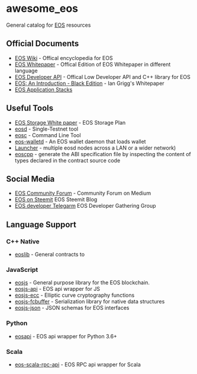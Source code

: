 # awesome_eos
General catalog for [EOS](https://github.com/EOSIO/eos) resources


## Official Documents
- [EOS Wiki](https://github.com/EOSIO/eos/wiki) - Offical encyclopedia for EOS
- [EOS Whitepaper](https://github.com/EOSIO/Documentation) - Offical Edition of EOS Whitepaper in different language
- [EOS Developer API](https://eosio.github.io/eos/) - Offical Low Developer API and C++ library for EOS 
- [EOS: An Introduction - Black Edition](http://iang.org/papers/EOS_An_Introduction-BLACK-EDITION.pdf) - Ian Grigg's Whitepaper 
- [EOS Application Stacks](https://steemit.com/eos/@eosio/introducing-eos-io-application-stack)

## Useful Tools 
- [EOS Storage White paper](https://github.com/EOSIO/Documentation/raw/master/EOS.IO%20Storage.pdf) - EOS Storage Plan
- [eosd](https://github.com/eosio/eos/wiki/Programs-&-Tools#eosd) - Single-Testnet tool 
- [eosc](https://github.com/eosio/eos/wiki/Programs-&-Tools#eosc) - Command Line Tool 
- [eos-walletd](https://github.com/eosio/eos/wiki/Programs-&-Tools#eos-walletd) - An EOS wallet daemon that loads wallet 
- [Launcher](https://github.com/eosio/eos/wiki/Programs-&-Tools#launcher) - multiple eosd nodes across a LAN or a wider network)
- [eoscpp](https://github.com/eosio/eos/wiki/Programs-&-Tools#eoscpp) - generate the ABI specification file by inspecting the content of types declared in the contract source code



## Social Media
- [EOS Community Forum](https://medium.com/@eosforumorg) - Community Forum on Medium
- [EOS on Steemit](https://steemit.com/@eosio) EOS Steemit Blog 
- [EOS developer Telegarm](https://t.me/joinchat/EgOVjkPktgfUS3kt14FStw) EOS Developer Gathering Group

 
## Language Support 
### C++ Native
- [eoslib](https://github.com/EOSIO/eos/tree/b5207a1b47efa0bf739b92b8c6b126cc9fd58d5b/contracts) - General contracts to 

### JavaScript 
- [eosjs](https://github.com/EOSIO/eosjs) - General purpose library for the EOS blockchain. 
- [eosjs-api](https://github.com/EOSIO/eosjs) - EOS api wrapper for JS 
- [eosjs-ecc](https://github.com/EOSIO/eosjs-ecc) - Elliptic curve cryptography functions 
- [eosjs-fcbuffer](https://github.com/EOSIO/eosjs-ecc) - Serialization library for native data structures 
- [eosjs-json](https://github.com/EOSIO/eosjs-json) - JSON schemas for EOS interfaces 

### Python 

- [eosapi](https://github.com/Netherdrake/py-eos-api) - EOS api wrapper for Python 3.6+ 

### Scala 
- [eos-scala-rpc-api](https://github.com/nsjames/EOS-Scala-RPC-API) - EOS RPC api wrapper for Scala

